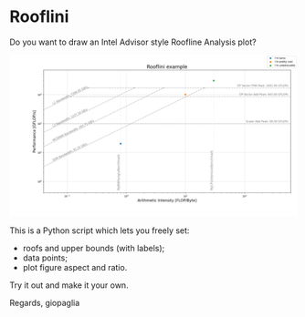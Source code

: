 # Rooflini
Do you want to draw an Intel Advisor style Roofline Analysis plot?

<div align="center"><img src="roofline.png" alt="" title="Roofline analysis plot" width="600"></div>

This is a Python script which lets you freely set:
- roofs and upper bounds (with labels);
- data points;
- plot figure aspect and ratio.

Try it out and make it your own.

Regards,
giopaglia
